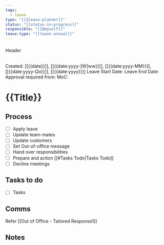 ```yaml
---
tags:
  - leave
type: "[[$leave-planner]]"
status: "[[status-in-progress]]"
responsible: "[[@myself]]"
leave-type: "[[leave-annual]]"
---
```

###### Header
Created: [[{{date}}]], [[{{date:yyyy-[W]ww}}]], [[{{date:yyyy-MM}}]], [[{{date:yyyy-Qo}}]], [[{{date:yyyy}}]]
Leave Start Date: 
Leave End Date: 
Approval required from: 
MoC: 
# {{Title}}

## Process

- [ ] Apply leave
- [ ] Update team-mates
- [ ] Update customers
- [ ] Set Out-of-office message
- [ ] Hand over responsibilities 
- [ ] Prepare and action [[#Tasks Todo|Tasks Todo]]
- [ ] Decline meetings
## Tasks to do

- [ ] Tasks
## Comms

Refer [[Out of Office - Tailored Response1]]
## Notes
